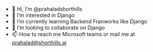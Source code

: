 - 👋 Hi, I’m @prahaladshorthills
- 👀 I’m interested in Django
- 🌱 I’m currently learning Backend Franworks like Django
- 💞️ I’m looking to collaborate on Django
- 📫 How to reach me Microsoft teams or mail me at prahalad@shorthills.ai

<!---
prahaladshorthills/prahaladshorthills is a ✨ special ✨ repository because its `README.md` (this file) appears on your GitHub profile.
You can click the Preview link to take a look at your changes.
--->
